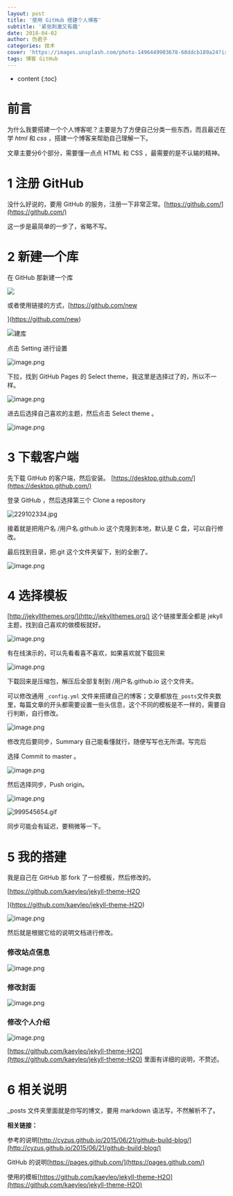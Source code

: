 ```yaml
---
layout: post
title: '使用 GitHub 搭建个人博客'
subtitle: '紧张刺激又有趣'
date: 2018-04-02
author: 伪君子
categories: 技术
cover: 'https://images.unsplash.com/photo-1496449903678-68ddcb189a24?ixlib=rb-0.3.5&s=710cc626ae695b4a396de11ed871e415&auto=format&fit=crop&w=1950&q=80'
tags: 博客 GitHub
---
```


* content
{:toc}


# 前言

为什么我要搭建一个个人博客呢？主要是为了方便自己分类一些东西，而且最近在学 *html* 和 *css* ，搭建一个博客来帮助自己理解一下。

文章主要分6个部分，需要懂一点点 HTML 和 CSS ，最需要的是不认输的精神。

# 1  注册 GitHub



没什么好说的，要用 GitHub 的服务，注册一下非常正常。[https://github.com/](https://github.com/)

这一步是最简单的一步了，省略不写。

# 2  新建一个库

在 GitHub 那新建一个库

![](https://upload-images.jianshu.io/upload_images/2989110-9cc70efff22ea703.png?imageMogr2/auto-orient/strip%7CimageView2/2/w/1240)



或者使用链接的方式，[https://github.com/new

](https://github.com/new)

![建库](https://upload-images.jianshu.io/upload_images/2989110-274c9c0504bc6af2.png?imageMogr2/auto-orient/strip%7CimageView2/2/w/1240)



点击 Setting 进行设置



![image.png](https://upload-images.jianshu.io/upload_images/2989110-89cb3e1a595b248d.png?imageMogr2/auto-orient/strip%7CimageView2/2/w/1240)



下拉，找到 GitHub Pages 的 Select theme，我这里是选择过了的，所以不一样。



![image.png](https://upload-images.jianshu.io/upload_images/2989110-afa21ddfb8342d3b.png?imageMogr2/auto-orient/strip%7CimageView2/2/w/1240)



进去后选择自己喜欢的主题，然后点击 Select theme 。



![image.png](https://upload-images.jianshu.io/upload_images/2989110-0fe242e9f8963bff.png?imageMogr2/auto-orient/strip%7CimageView2/2/w/1240)



# 3  下载客户端

先下载 GitHub 的客户端，然后安装。 [https://desktop.github.com/](https://desktop.github.com/)

登录 GitHub ，然后选择第三个 Clone a repository 



![229102334.jpg](https://upload-images.jianshu.io/upload_images/2989110-ecc5eea2abe72730.jpg?imageMogr2/auto-orient/strip%7CimageView2/2/w/1240)



接着就是把用户名 /用户名.github.io 这个克隆到本地，默认是 C 盘，可以自行修改。

最后找到目录，把.git 这个文件夹留下，别的全删了。



![image.png](https://upload-images.jianshu.io/upload_images/2989110-bfd6ae31d295d606.png?imageMogr2/auto-orient/strip%7CimageView2/2/w/1240)



# 4  选择模板

[http://jekyllthemes.org/](http://jekyllthemes.org/) 这个链接里面全都是 jekyll 主题，找到自己喜欢的做模板就好。



![image.png](https://upload-images.jianshu.io/upload_images/2989110-d180f2491f66a55c.png?imageMogr2/auto-orient/strip%7CimageView2/2/w/1240)



有在线演示的，可以先看看喜不喜欢，如果喜欢就下载回来



![image.png](https://upload-images.jianshu.io/upload_images/2989110-f606e86bd7d16ee9.png?imageMogr2/auto-orient/strip%7CimageView2/2/w/1240)



下载回来是压缩包，解压后全部复制到  /用户名.github.io 这个文件夹。

可以修改通用 `_config.yml` 文件来搭建自己的博客；文章都放在`_posts`文件夹数里，每篇文章的开头都需要设置一些头信息，这个不同的模板是不一样的，需要自行判断，自行修改。



![image.png](https://upload-images.jianshu.io/upload_images/2989110-e5bdb52094df1827.png?imageMogr2/auto-orient/strip%7CimageView2/2/w/1240)



修改完后要同步，Summary 自己能看懂就行，随便写写也无所谓。写完后

选择 Commit to master 。



![image.png](https://upload-images.jianshu.io/upload_images/2989110-58166734bb18b0d8.png?imageMogr2/auto-orient/strip%7CimageView2/2/w/1240)



然后选择同步，Push origin。



![image.png](https://upload-images.jianshu.io/upload_images/2989110-65a024cd2f389a17.png?imageMogr2/auto-orient/strip%7CimageView2/2/w/1240)



![999545654.gif](https://upload-images.jianshu.io/upload_images/2989110-d45ec3c0ed27990c.gif?imageMogr2/auto-orient/strip)



同步可能会有延迟，要稍微等一下。

# 5  我的搭建

我是自己在 GitHub 那 fork 了一份模板，然后修改的。

[https://github.com/kaeyleo/jekyll-theme-H2O

](https://github.com/kaeyleo/jekyll-theme-H2O)

![image.png](https://upload-images.jianshu.io/upload_images/2989110-0e41573ce047f49d.png?imageMogr2/auto-orient/strip%7CimageView2/2/w/1240)



然后就是根据它给的说明文档进行修改。

### 修改站点信息

![image.png](https://upload-images.jianshu.io/upload_images/2989110-5f7cd2580f41895e.png?imageMogr2/auto-orient/strip%7CimageView2/2/w/1240)

### 修改封面

![image.png](https://upload-images.jianshu.io/upload_images/2989110-5164b31454b2724d.png?imageMogr2/auto-orient/strip%7CimageView2/2/w/1240)

### 修改个人介绍

![image.png](https://upload-images.jianshu.io/upload_images/2989110-86ae80125e3e3ed8.png?imageMogr2/auto-orient/strip%7CimageView2/2/w/1240)

[https://github.com/kaeyleo/jekyll-theme-H2O](https://github.com/kaeyleo/jekyll-theme-H2O) 里面有详细的说明，不赘述。

# 6  相关说明

_posts 文件夹里面就是你写的博文，要用 markdown 语法写，不然解析不了。



**相关链接：**

参考的说明[http://cyzus.github.io/2015/06/21/github-build-blog/](http://cyzus.github.io/2015/06/21/github-build-blog/)

GitHub 的说明[https://pages.github.com/](https://pages.github.com/)

使用的模板[https://github.com/kaeyleo/jekyll-theme-H2O](https://github.com/kaeyleo/jekyll-theme-H2O)

